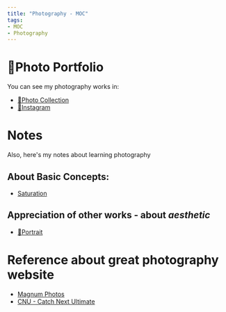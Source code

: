 ```yaml
---
title: "Photography - MOC"
tags:
- MOC
- Photography
---
```


# 🌊Photo Portfolio
You can see my photography works in:

* [🌄Photo Collection](https://www.notion.so/pinkr1ver/3cfdd332b9a94b20bca041f2aa2bdcd2?v=24e696e6ab754386a710bc8e83976357)
* [🍻Instagram](https://www.instagram.com/jude.wang.yc/?next=%2F)

# Notes
Also, here's my notes about learning photography

## About Basic Concepts:

* [Saturation](Photography/Saturation.md)

## Appreciation of other works - about ***aesthetic***

* [👧Portrait](Photography/Portrait.md)

# Reference about great photography website

* [Magnum Photos](https://www.magnumphotos.com/)
* [CNU - Catch Next Ultimate](http://www.cnu.cc/)
